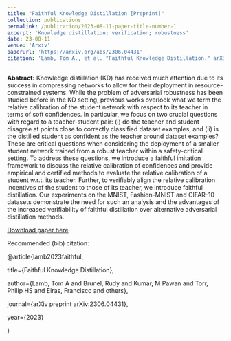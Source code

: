 ```yaml
---
title: "Faithful Knowledge Distillation [Preprint]"
collection: publications
permalink: /publication/2023-08-11-paper-title-number-1
excerpt: 'Knowledge distillation; verification; robustness'
date: 23-08-11
venue: 'Arxiv'
paperurl: 'https://arxiv.org/abs/2306.04431'
citation: 'Lamb, Tom A., et al. "Faithful Knowledge Distillation." arXiv preprint arXiv:2306.04431 (2023).'
---
```

**Abstract:** Knowledge distillation (KD) has received much attention due to its success in compressing networks to allow for their deployment in resource-constrained systems. While the problem of adversarial robustness has been studied before in the KD setting, previous works overlook what we term the relative calibration of the student network with respect to its teacher in terms of soft confidences. In particular, we focus on two crucial questions with regard to a teacher-student pair: (i) do the teacher and student disagree at points close to correctly classified dataset examples, and (ii) is the distilled student as confident as the teacher around dataset examples? These are critical questions when considering the deployment of a smaller student network trained from a robust teacher within a safety-critical setting. To address these questions, we introduce a faithful imitation framework to discuss the relative calibration of confidences and provide empirical and certified methods to evaluate the relative calibration of a student w.r.t. its teacher. Further, to verifiably align the relative calibration incentives of the student to those of its teacher, we introduce faithful distillation. Our experiments on the MNIST, Fashion-MNIST and CIFAR-10 datasets demonstrate the need for such an analysis and the advantages of the increased verifiability of faithful distillation over alternative adversarial distillation methods.

[Download paper here](https://arxiv.org/pdf/2306.04431.pdf)

Recommended (bib) citation: 

@article{lamb2023faithful,

  title={Faithful Knowledge Distillation},

  author={Lamb, Tom A and Brunel, Rudy and Kumar, M Pawan and Torr, Philip HS and Eiras, Francisco and others},

  journal={arXiv preprint arXiv:2306.04431},

  year={2023}

}